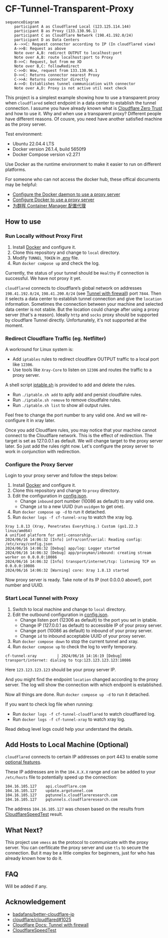 # CF-Tunnel-Transparent-Proxy

```mermaid
sequenceDiagram
    participant A as Cloudflared Local (123.125.114.144)
    participant B as Proxy (133.130.96.1)
    participant C as Cloudflare Network (198.41.192.0/24)
    participant D as Data Centers
    A-->>C: Request connector according to IP (In cloudflared view)
    A->>B: Request as above
    Note over A,B: redirect OUTPUT to localhost:port 
    Note over A,B: route localhost:port to Proxy
    B->>C: Request, but from me XD
    Note over B,C: followRedirect
    C->>D: Wow, request from 133.130.96.1
    D->>C: Returns connector nearest Proxy
    C->>A: Returns connector directly
    A->>D: Establishes tunnel communication with connector
    Note over A,D: Proxy is not active util next check
```

This project is a simplest example showing how to use a transparent proxy 
when `cloudflared` select endpoint in a data center to establish the tunnel connection.
I assume you have already known what is 
[Cloudflare Zero Trust](https://developers.cloudflare.com/cloudflare-one/) and how to use it.
Why and when use a transparent proxy? Different people have different reasons.
Of cousre, you need have another satisfied machine as the proxy server.

Test environment: 

- Ubuntu 22.04.4 LTS
- Docker version 26.1.4, build 5650f9
- Docker Compose version v2.27.1

Use Docker as the runtime environment to make it easier to run on different platforms.

For someone who can not access the docker hub, these offical documents may be helpful:

- [Configure the Docker daemon to use a proxy server](https://docs.docker.com/config/daemon/systemd/#httphttps-proxy)
- [Configure Docker to use a proxy server](https://docs.docker.com/network/proxy/)
- [为群晖 Container Manager 配置代理](https://blog.chai.ac.cn/posts/docker-proxy)


## How to use

### Run Locally without Proxy First

1. Install [Docker](https://docs.docker.com/engine/install/) and configure it.
2. Clone this repository and change to `local` directory.
3. Modify `TUNNEL_TOKEN` in [.env](./local/.env) file.
4. Run `docker compose up` and check the log.

Currently, the status of your tunnel should be `Healthy` if connection is successful.
We have not proxy it yet. 

`cloudflared` connects to cloudflare’s global network on addresses `198.41.192.0/24`, `198.41.200.0/24` 
(see [Tunnel with firewall](https://developers.cloudflare.com/cloudflare-one/connections/connect-networks/deploy-tunnels/tunnel-with-firewall/)) port `7844`. 
Then it selects a data center to establish tunnel connection and give the `location` information.
Sometimes the connection between your machine and selected data center is not stable.
But the location could change after using a proxy server (that's a reason).
Ideally `http` and `socks` proxy should be supported by cloudflare Tunnel directly.
Unfortunately, it's not supported at the moment.

### Redirect Cloudflare Traffic (eg. Netfilter)

A workround for Linux system is: 

- Add `iptables` rules to redirect cloudlfare OUTPUT traffic to a local port like `12306`.
- Use tools like `Xray-Core` to listen on `12306` and routes the traffic to a proxy server.

A shell script [iptable.sh](./local/iptable.sh) is provided to add and delete the rules.

- Run `./iptable.sh add` to aplly add and persist cloudfalre rules.
- Run `./iptable.sh remove` to remove cloudfalre rules.
- Run `./iptable.sh list` to show all output rules.

Feel free to change the port number to any valid one.
And we will re-configure it in xray later.

Once you add Cloudflare rules, 
you may notice that your machine cannot connect to the Cloudflare network.
This is the effect of redirection. The target is set as 127.0.0.1 as default.
We will change target to the proxy server later. So just add the rules right now.
Let's configure the proxy server to work in conjunction with redirection.

### Configure the Proxy Server

Login to your proxy server and follow the steps below:

1. Install [Docker](https://docs.docker.com/engine/install/) and configure it.
2. Clone this repository and change to `proxy` directory.
3. Edit the configuration in [config.json](./proxy/config.json).
   - Change `inbound` port number (10086 as default) to any valid one.
   - Change `id` to a new UUID (run `uuidgen` to get one).
4. Run `docker compose up -d` to run it detached.
5. Run `docker logs -f cf-tunnel-xray` to watch the xray log.

```shell
Xray 1.8.13 (Xray, Penetrates Everything.) Custom (go1.22.3 linux/amd64)
A unified platform for anti-censorship.
2024/06/16 14:06:32 [Info] infra/conf/serial: Reading config: /etc/xray/config.json
2024/06/16 14:06:32 [Debug] app/log: Logger started
2024/06/16 14:06:32 [Debug] app/proxyman/inbound: creating stream worker on 0.0.0.0:10086
2024/06/16 14:06:32 [Info] transport/internet/tcp: listening TCP on 0.0.0.0:10086
2024/06/16 14:06:32 [Warning] core: Xray 1.8.13 started
```

Now proxy server is ready. Take note of its IP (not 0.0.0.0 above!), port number and UUID.

### Start Local Tunnel with Proxy

1. Switch to local machine and change to `local` directory.
2. Edit the outbound configuration in [config.json](./local/config.json).
   - Change listen port (12306 as default) to the port you set in iptable.
   - Change IP (127.0.0.1 as default) to accessible IP of your proxy server.
   - Change port (10086 as default) to inbound of your proxy server.
   - Change `id` to inbound acceptable UUID of your proxy server.
3. Run `docker compose down` to stop the current tunnel and xray.
4. Run `docker compose up` to check the log to verify temporary.

```shell
cf-tunnel-xray         | 2024/06/16 14:16:19 [Debug] 
transport/internet: dialing to tcp:123.123.123.123:10086
```

Here `123.123.123.123` should be your proxy server IP.

And you might find the endpoint `location` changed according to the proxy server.
The log will show the connection with which endpoint is established.

Now all things are done. 
Run `docker compose up -d` to run it detached.

If you want to check log file when running:

- Run `docker logs -f cf-tunnel-cloudflared` to watch cloudflared log.
- Run `docker logs -f cf-tunnel-xray` to watch xray log.

Read debug level logs could help your understand the details.

## Add Hosts to Local Machine (Optional)

`cloudflared` connects to certain IP addresses on port 443 to enable some 
[optional features](https://developers.cloudflare.com/cloudflare-one/connections/connect-networks/deploy-tunnels/tunnel-with-firewall/#optional). 

These IP addresses are in the `104.X.X.X` range and 
can be added to your `/etc/hosts` file to potentially speed up the connection:

```shell
104.16.105.127    api.cloudflare.com
104.16.105.127    update.argotunnel.com
104.16.105.127    pqtunnels.cloudflareresearch.com
104.16.105.127    pqtunnels.cloudflareresearch.com
```

The address `104.16.105.127` was chosen based on the results 
from [CloudflareSpeedTest](https://github.com/XIU2/CloudflareSpeedTest) result.

## What Next?

This project use `vmess` as the protocol to communicate with the proxy server.
You can cerfiticate the proxy server and use `tls` to secure the connection.
But it may be a little complex for beginners, just for who has already known how to do it.

## FAQ

Will be added if any.

## Acknowledgement

- [badafans/better-cloudflare-ip](https://github.com/badafans/better-cloudflare-ip/)
- [cloudflare/cloudflared#1025](https://github.com/cloudflare/cloudflared/issues/1025)
- [Cloudflare Docs: Tunnel with firewall](https://developers.cloudflare.com/cloudflare-one/connections/connect-networks/deploy-tunnels/tunnel-with-firewall/)
- [CloudflareSpeedTest](https://github.com/XIU2/CloudflareSpeedTest)
